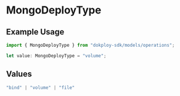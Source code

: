 # MongoDeployType

## Example Usage

```typescript
import { MongoDeployType } from "dokploy-sdk/models/operations";

let value: MongoDeployType = "volume";
```

## Values

```typescript
"bind" | "volume" | "file"
```
